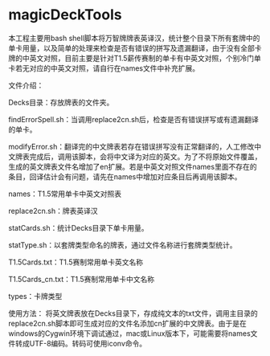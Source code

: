 # magicDeckTools

本工程主要用bash shell脚本将万智牌牌表英译汉，统计整个目录下所有套牌中的单卡用量，以及简单的处理来检查是否有错误的拼写及遗漏翻译，由于没有全部卡牌的中英文对照，目前主要是针对T1.5薪传赛制的单卡有中英文对照，个别冷门单卡若无对应的中英文对照，请自行在names文件中补充扩展。

文件介绍：

Decks目录：存放牌表的文件夹。

findErrorSpell.sh：当调用replace2cn.sh后，检查是否有错误拼写或有遗漏翻译的单卡。

modifyError.sh：翻译完的中文牌表若存在错误拼写没有正常翻译的，人工修改中文牌表完成后，调用该脚本，会将中文译为对应的英文。为了不将原始文件覆盖，生成的英文牌表文件名增加了en扩展。若是中英文对照文件names里面不存在的条目，回译估计会有问题，请先在names中增加对应条目后再调用该脚本。

names：T1.5常用单卡中英文对照表

replace2cn.sh：牌表英译汉

statCards.sh：统计Decks目录下单卡用量。

statType.sh：以套牌类型命名的牌表，通过文件名称进行套牌类型统计。

T1.5Cards.txt：T1.5赛制常用单卡英文名称

T1.5Cards_cn.txt：T1.5赛制常用单卡中文名称

types：卡牌类型

使用方法：
将英文牌表放在Decks目录下，存成纯文本的txt文件，调用主目录的replace2cn.sh脚本即可生成对应的文件名添加cn扩展的中文牌表。由于是在windows的Cygwin环境下调试通过，mac或Linux版本下，可能需要将names文件转成UTF-8编码。转码可使用iconv命令。

